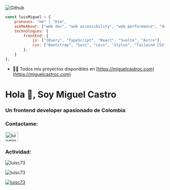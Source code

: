 ![Github](https://github.com/user-attachments/assets/aeb371c2-f99c-4650-8be8-5370602b6b00)

```javascript
const luisMiguel = {
    pronouns: "He" | "Him",
    askMeAbout: ["web dev", "web accessibility", "web performance", "design ux/ui", "tech", "games", "music"],
    technologies: {
        frontEnd: {
            js: ["JQuery", "TypeScript", "React", "Svelte", "Astro"],
            css: ["Bootstrap", "Sass", "Less", "Stylus", "Tailwind CSS"]
        },
    }
};
```
- 👨‍💻 Todos mis proyectos disponibles en [https://miguelcastroc.com](https://miguelcastroc.com)

<h1 align="left">Hola 👋, Soy Miguel Castro</h1>
<h3 align="left">Un frontend developer apasionado de Colombia</h3>

<h3 align="left">Contactame:</h3>
<p align="left">
<a href="https://linkedin.com/in/luismiguelcc" target="blank"><img align="center" src="https://raw.githubusercontent.com/rahuldkjain/github-profile-readme-generator/master/src/images/icons/Social/linked-in-alt.svg" alt="luismiguelcc" height="30" width="40" /></a>
</p>

<h3 align="left">Actividad:</h3>

<p><img align="center" src="https://github-readme-stats.vercel.app/api/top-langs?username=luisc73&show_icons=true&locale=en&layout=compact" alt="luisc73" /></p>

<p><img align="center" src="https://github-readme-streak-stats.herokuapp.com/?user=luisc73&" alt="luisc73" /></p>

<p align="left"> <a href="https://github.com/ryo-ma/github-profile-trophy"><img src="https://github-profile-trophy.vercel.app/?username=luisc73" alt="luisc73" /></a> </p>
